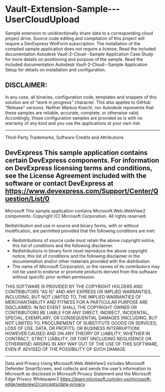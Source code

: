 # Vault-Extension-Sample---UserCloudUpload
Sample extension to unidirectionally share data to a corresponding cloud project drive.
Source code editing and compilation of this project will require a DevExpress WinForm subscription.
The installation of the compiled sample application does not require a license.
Read the included documentation Autodesk Vault-2-Cloud--Sample Application Case Study for more details on positioning and purpose of the sample.
Read the included documentation Autodesk Vault-2-Cloud--Sample Application Setup for details on installation and configuration.

DISCLAIMER:
---------------------------------
In any case, all binaries, configuration code, templates and snippets of this solution are of "work in progress" character.
This also applies to GitHub "Release" versions.
Neither Markus Koechl, nor Autodesk represents that these samples are reliable, accurate, complete, or otherwise valid. 
Accordingly, those configuration samples are provided as is with no warranty of any kind and you use the applications at your own risk.

---------------------------------
Third-Party Trademarks, Software Credits and Attributions

DevExpress
This sample application contains certain DevExpress components. For information on DevExpress licensing terms and conditions, see the License Agreement included with the software or contact DevExpress at https://www.devexpress.com/Support/Center/Question/List/0
---------------------------------

Microsoft
This sample application contains Microsoft.Web.WebView2 components:
Copyright (C) Microsoft Corporation. All rights reserved.

Redistribution and use in source and binary forms, with or without
modification, are permitted provided that the following conditions are
met:

   * Redistributions of source code must retain the above copyright
notice, this list of conditions and the following disclaimer.
   * Redistributions in binary form must reproduce the above
copyright notice, this list of conditions and the following disclaimer
in the documentation and/or other materials provided with the
distribution.
   * The name of Microsoft Corporation, or the names of its contributors 
may not be used to endorse or promote products derived from this
software without specific prior written permission.

THIS SOFTWARE IS PROVIDED BY THE COPYRIGHT HOLDERS AND CONTRIBUTORS
"AS IS" AND ANY EXPRESS OR IMPLIED WARRANTIES, INCLUDING, BUT NOT
LIMITED TO, THE IMPLIED WARRANTIES OF MERCHANTABILITY AND FITNESS FOR
A PARTICULAR PURPOSE ARE DISCLAIMED. IN NO EVENT SHALL THE COPYRIGHT
OWNER OR CONTRIBUTORS BE LIABLE FOR ANY DIRECT, INDIRECT, INCIDENTAL,
SPECIAL, EXEMPLARY, OR CONSEQUENTIAL DAMAGES (INCLUDING, BUT NOT
LIMITED TO, PROCUREMENT OF SUBSTITUTE GOODS OR SERVICES; LOSS OF USE,
DATA, OR PROFITS; OR BUSINESS INTERRUPTION) HOWEVER CAUSED AND ON ANY
THEORY OF LIABILITY, WHETHER IN CONTRACT, STRICT LIABILITY, OR TORT
(INCLUDING NEGLIGENCE OR OTHERWISE) ARISING IN ANY WAY OUT OF THE USE
OF THIS SOFTWARE, EVEN IF ADVISED OF THE POSSIBILITY OF SUCH DAMAGE.


---------------------------------
Data and Privacy
Using Microsoft.Web.WebView2 includes Microsoft Defender SmartScreen, and collects and sends the user’s information to Microsoft as disclosed in Microsoft Privacy Statement and the Microsoft Edge Privacy Whitepaper2
https://learn.microsoft.com/en-us/microsoft-edge/webview2/concepts/data-privacy
